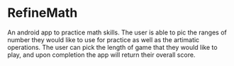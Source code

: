 # RefineMath

An android app to practice math skills. The user is able to pic the ranges of number they would like to use for practice as well as the artimatic operations.
The user can pick the length of game that they would like to play, and upon completion the app will return their overall score.
 
